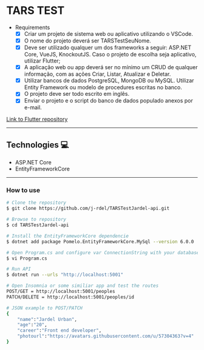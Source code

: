 # TARS TEST

- Requirements
    - [x] Criar um projeto de sistema web ou aplicativo utilizando o VSCode.
    - [x] O nome do projeto deverá ser TARSTestSeuNome.
    - [x] Deve ser utilizado qualquer um dos frameworks a seguir: ASP.NET Core, VueJS, KnockoutJS. Caso o projeto de escolha seja aplicativo, utilizar Flutter;
    - [x] A aplicação web ou app deverá ser no mínimo um CRUD de qualquer informação, com as ações Criar, Listar, Atualizar e Deletar.
    - [x] Utilizar bancos de dados PostgreSQL, MongoDB ou MySQL. Utilizar Entity Framework ou modelo de procedures escritas no banco.
    - [x] O projeto deve ser todo escrito em inglês.
    - [x] Enviar o projeto e o script do banco de dados populado anexos por e-mail.

<a href="https://github.com/j-rdel/TARSTestJardel-mobile">Link to Flutter repository</a>

------

## Technologies 💻

- ASP.NET Core
- EntityFrameworkCore

------
### How to use

```bash
# Clone the repository
$ git clone https://github.com/j-rdel/TARSTestJardel-api.git

# Browse to repository
$ cd TARSTestJardel-api

# Install the EntityFrameworkCore dependencie
$ dotnet add package Pomelo.EntityFrameworkCore.MySql --version 6.0.0

# Open Program.cs and configure var ConnectionString with your database configurations
$ vi Program.cs

# Run API
$ dotnet run --urls "http://localhost:5001"

# Open Insomnia or some similiar app and test the routes
POST/GET = http://localhost:5001/peoples
PATCH/DELETE = http://localhost:5001/peoples/id

# JSON example to POST/PATCH
{
	"name":"Jardel Urban",
	"age":"20",
	"career":"Front end developer",
	"photourl":"https://avatars.githubusercontent.com/u/57304363?v=4"
}

```